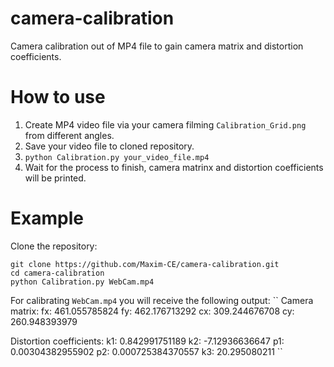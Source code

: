 # camera-calibration
Camera calibration out of MP4 file to gain camera matrix and distortion coefficients.

# How to use
1. Create MP4 video file via your camera filming `Calibration_Grid.png` from different angles.
2. Save your video file to cloned repository.
3. ```python Calibration.py your_video_file.mp4```
4. Wait for the process to finish, camera matrinx and distortion coefficients will be printed.

# Example
Clone the repository:
```
git clone https://github.com/Maxim-CE/camera-calibration.git
cd camera-calibration
python Calibration.py WebCam.mp4
```
For calibrating `WebCam.mp4` you will receive the following output:
``
Camera matrix:
fx: 461.055785824
fy: 462.176713292
cx: 309.244676708
cy: 260.948393979

Distortion coefficients:
k1: 0.842991751189
k2: -7.12936636647
p1: 0.00304382955902
p2: 0.000725384370557
k3: 20.295080211
``
